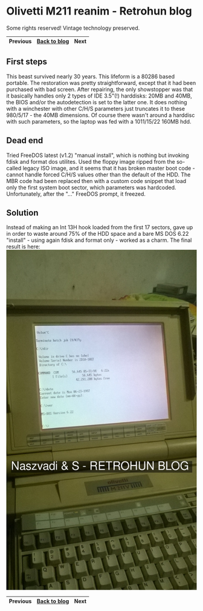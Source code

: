 # Olivetti M211 reanim - Retrohun blog

Some rights reserved! Vintage technology preserved.

Previous | [Back to blog](../) | Next
--- | --- | ---

## First steps
This beast survived nearly 30 years. This lifeform is a 80286 based portable.
The restoration was pretty straightforward, except that it had been purchased
with bad screen. After repairing, the only showstopper was that it basically handles
only 2 types of IDE 3.5"(!) harddisks: 20MB and 40MB, the BIOS and/or the autodetection
is set to the latter one. It does nothing with a winchester with other C/H/S parameters
just truncates it to these 980/5/17 - the 40MB dimensions. Of course there wasn't around
a harddisc with such parameters, so the laptop was fed with a 1011/15/22 160MB hdd.
## Dead end
Tried FreeDOS latest (v1.2) "manual install", which is nothing but invoking fdisk and format
dos utilites. Used the floppy image ripped from the so-called legacy ISO image, and it seems that
it has broken master boot code - cannot handle forced C/H/S values other than the default of the
HDD. The MBR code had been replaced then with a custom code snippet that load only the first system
boot sector, which parameters was hardcoded. Unfortunately, after the "..." FreeDOS prompt, it freezed.
## Solution
Instead of making an Int 13H hook loaded from the first 17 sectors, gave up in order to waste around 75%
of the HDD space and a bare MS DOS 6.22 "install" - using again fdisk and format only - worked as a charm.
The final result is here:
![Olivetti M211V in action](olim211v.jpg)

Previous | [Back to blog](../) | Next
--- | --- | ---
